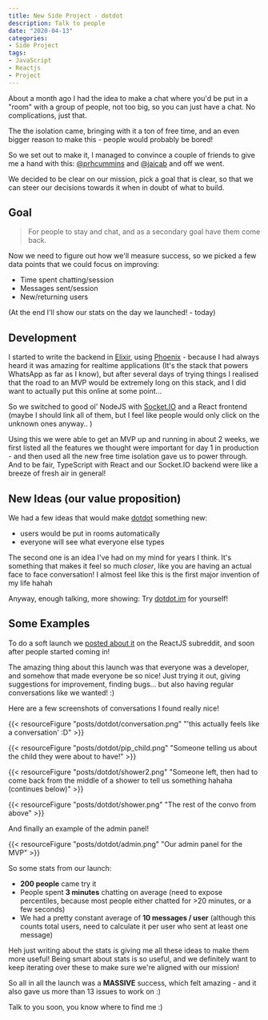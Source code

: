 ```yaml
---
title: New Side Project - dotdot
description: Talk to people
date: "2020-04-13"
categories:
- Side Project
tags:
- JavaScript
- Reactjs
- Project
---
```


About a month ago I had the idea to make a chat where you'd be put in a "room" with a group of people, not too big, so you can just have a chat. No complications, just that.

The the isolation came, bringing with it a ton of free time, and an even bigger reason to make this - people would probably be bored!

So we set out to make it, I managed to convince a couple of friends to give me a hand with this: [@prhcummins](https://github.com/prhcummins) and [@jaicab](https://github.com/jaicab) and off we went.

We decided to be clear on our mission, pick a goal that is clear, so that we can steer our decisions towards it when in doubt of what to build. 

## Goal

> For people to stay and chat, and as a secondary goal have them come back.

Now we need to figure out how we'll measure success, so we picked a few data points that we could focus on improving:

* Time spent chatting/session
* Messages sent/session
* New/returning users

(At the end I'll show our stats on the day we launched! - today)

## Development

I started to write the backend in [Elixir](https://elixir-lang.org/), using [Phoenix](https://www.phoenixframework.org/) - because I had always heard it was amazing for realtime applications (It's the stack that powers WhatsApp as far as I know), but after several days of trying things I realised that the road to an MVP would be extremely long on this stack, and I did want to actually put this online at some point...

So we switched to good ol' NodeJS with [Socket.IO](https://socket.io/) and a React frontend (maybe I should link all of them, but I feel like people would only click on the unknown ones anyway.. )

Using this we were able to get an MVP up and running in about 2 weeks, we first listed all the features we thought were important for day 1 in production - and then used all the new free time isolation gave us to power through. And to be fair, TypeScript with React and our Socket.IO backend were like a breeze of fresh air in general!

## New Ideas (our value proposition)

We had a few ideas that would make [dotdot](https://dotdot.im) something new:

* users would be put in rooms automatically
* everyone will see what everyone else types

The second one is an idea I've had on my mind for years I think. It's something that makes it feel so much _closer_, like you are having an actual face to face conversation! I almost feel like this is the first major invention of my life hahah

Anyway, enough talking, more showing: Try [dotdot.im](https://dotdot.im) for yourself!

## Some Examples

To do a soft launch we [posted about it](https://www.reddit.com/r/reactjs/comments/g0qjxc/we_made_a_website_where_people_can_talk_to_others/) on the ReactJS subreddit, and soon after people started coming in!

The amazing thing about this launch was that everyone was a developer, and somehow that made everyone be so nice! Just trying it out, giving suggestions for improvement, finding bugs... but also having regular conversations like we wanted! :)

Here are a few screenshots of conversations I found really nice!

{{< resourceFigure "posts/dotdot/conversation.png" "'this actually feels like a conversation' :D" >}}

{{< resourceFigure "posts/dotdot/pip_child.png" "Someone telling us about the child they were about to have!" >}}

{{< resourceFigure "posts/dotdot/shower2.png" "Someone left, then had to come back from the middle of a shower to tell us something hahaha (continues below)" >}}

{{< resourceFigure "posts/dotdot/shower.png" "The rest of the convo from above" >}}

And finally an example of the admin panel!

{{< resourceFigure "posts/dotdot/admin.png" "Our admin panel for the MVP" >}}

So some stats from our launch:

* **200 people** came try it
* People spent **3 minutes** chatting on average (need to expose percentiles, because most people either chatted for >20 minutes, or a few seconds)
* We had a pretty constant average of **10 messages / user** (although this counts total users, need to calculate it per user who sent at least one message)

Heh just writing about the stats is giving me all these ideas to make them more useful! Being smart about stats is so useful, and we definitely want to keep iterating over these to make sure we're aligned with our mission!

So all in all the launch was a **MASSIVE** success, which felt amazing - and it also gave us more than 13 issues to work on :) 

Talk to you soon, you know where to find me :)
